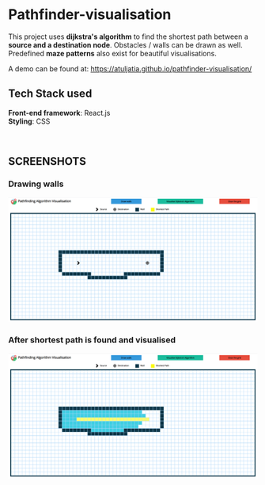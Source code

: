 # Pathfinder-visualisation

This project uses **dijkstra's algorithm** to find the shortest path between a **source and a destination node**. Obstacles / walls can be drawn as well. Predefined **maze patterns** also exist for beautiful visualisations.

A demo can be found at: https://atuljatia.github.io/pathfinder-visualisation/

## Tech Stack used

**Front-end framework**: React.js
<br>
**Styling**: CSS

<br>

## SCREENSHOTS

<h3> Drawing walls</h3>

![Image of project](https://raw.githubusercontent.com/AtulJatia/pathfinder-visualisation/master/sample1.PNG)


<h3> After shortest path is found and visualised </h3>

![Image of project](https://raw.githubusercontent.com/AtulJatia/pathfinder-visualisation/master/sample2.PNG)
